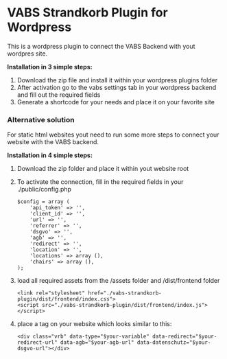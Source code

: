 # VABS Strandkorb Plugin for Wordpress

This is a wordpress plugin to connect the VABS Backend with yout wordpres site.

**Installation in 3 simple steps:**

1. Download the zip file and install it within your wordpress plugins folder
2. After activation go to the vabs settings tab in your wordpress backend and fill out the required fields
3. Generate a shortcode for your needs and place it on your favorite site

### Alternative solution

For static html websites yout need to run some more steps to connect your website with the VABS backend.

**Installation in 4 simple steps:**

1.  Download the zip folder and place it within yout website root
2.  To activate the connection, fill in the required fields in your ./public/config.php

        $config = array (
            'api_token' => '',
            'client_id' => '',
            'url' => '',
            'referrer' => '',
            'dsgvo' => '',
            'agb' => '',
            'redirect' => '',
            'location' => '',
            'locations' => array (),
            'chairs' => array (),
        );

3.  load all required assets from the /assets folder and /dist/frontend folder

        <link rel="stylesheet" href="./vabs-strandkorb-plugin/dist/frontend/index.css">
        <script src="./vabs-strandkorb-plugin/dist/frontend/index.js"></script>

4.  place a tag on your website which looks similar to this:

        <div class="vrb" data-type="$your-variable" data-redirect="$your-redirect-url" data-agb="$your-agb-url" data-datenschutz="$your-dsgvo-url"></div>
